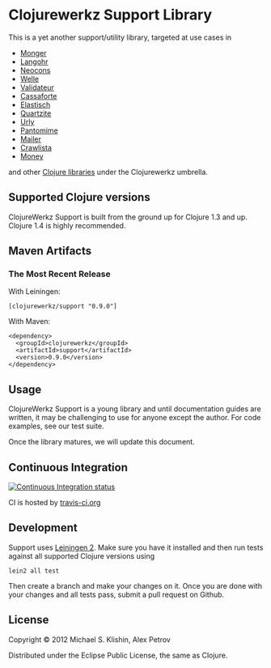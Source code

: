 # Clojurewerkz Support Library

This is a yet another support/utility library, targeted at use cases in

 * [Monger](https://github.com/michaelklishin/monger)
 * [Langohr](https://github.com/michaelklishin/langohr)
 * [Neocons](https://github.com/michaelklishin/neocons)
 * [Welle](https://github.com/michaelklishin/welle)
 * [Validateur](https://github.com/michaelklishin/validateur)
 * [Cassaforte](https://github.com/clojurewerkz/cassaforte)
 * [Elastisch](https://github.com/clojurewerkz/elastisch)
 * [Quartzite](https://github.com/michaelklishin/quartzite)
 * [Urly](https://github.com/michaelklishin/urly)
 * [Pantomime](https://github.com/michaelklishin/pantomime)
 * [Mailer](https://github.com/clojurewerkz/mailer)
 * [Crawlista](https://github.com/michaelklishin/crawlista)
 * [Money](https://github.com/clojurewerkz/money)

and other [Clojure libraries](http://clojurewerkz.org) under the Clojurewerkz umbrella.


## Supported Clojure versions

ClojureWerkz Support is built from the ground up for Clojure 1.3 and up. Clojure 1.4 is
highly recommended.



## Maven Artifacts

### The Most Recent Release

With Leiningen:

    [clojurewerkz/support "0.9.0"]

With Maven:

    <dependency>
      <groupId>clojurewerkz</groupId>
      <artifactId>support</artifactId>
      <version>0.9.0</version>
    </dependency>


## Usage

ClojureWerkz Support is a young library and until documentation guides are written,
it may be challenging to use for anyone except the author. For code examples, see our test suite.

Once the library matures, we will update this document.


## Continuous Integration

[![Continuous Integration status](https://secure.travis-ci.org/clojurewerkz/support.png)](http://travis-ci.org/clojurewerkz/support)


CI is hosted by [travis-ci.org](http://travis-ci.org)



## Development

Support uses [Leiningen 2](https://github.com/technomancy/leiningen/blob/master/doc/TUTORIAL.md). Make sure you have it installed and then run tests
against all supported Clojure versions using

    lein2 all test

Then create a branch and make your changes on it. Once you are done with your changes and all tests pass, submit
a pull request on Github.



## License

Copyright © 2012 Michael S. Klishin, Alex Petrov

Distributed under the Eclipse Public License, the same as Clojure.
